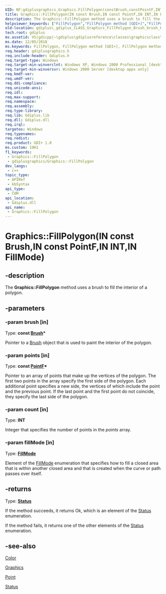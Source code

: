 ```yaml
---
UID: NF:gdiplusgraphics.Graphics.FillPolygon(constBrush,constPointF,INT,FillMode)
title: Graphics::FillPolygon(IN const Brush,IN const PointF,IN INT,IN FillMode) (gdiplusgraphics.h)
description: The Graphics::FillPolygon method uses a brush to fill the interior of a polygon.
helpviewer_keywords: ["FillPolygon","FillPolygon method [GDI+]","FillPolygon method [GDI+]","Graphics class","Graphics class [GDI+]","FillPolygon method","Graphics.FillPolygon","Graphics.FillPolygon(IN const Brush","IN const PointF","IN INT","IN FillMode)","Graphics.FillPolygon(const Brush*","const PointF*","INT","FillMode)","Graphics::FillPolygon","Graphics::FillPolygon(IN const Brush","IN const PointF","IN INT","IN FillMode)","_gdiplus_CLASS_Graphics_FillPolygon_Brush_brush_PointF_points_INT_count_FillMode_fillMode_","gdiplus._gdiplus_CLASS_Graphics_FillPolygon_Brush_brush_PointF_points_INT_count_FillMode_fillMode_"]
old-location: gdiplus\_gdiplus_CLASS_Graphics_FillPolygon_Brush_brush_PointF_points_INT_count_FillMode_fillMode_.htm
tech.root: gdiplus
ms.assetid: VS|gdicpp|~\gdiplus\gdiplusreference\classes\graphicsclass\graphicsmethods\graphicsfillpolygonmethods\fillpolygon_71brushbrush_pointfpoints_intcount_fillm.htm
ms.date: 12/05/2018
ms.keywords: FillPolygon, FillPolygon method [GDI+], FillPolygon method [GDI+],Graphics class, Graphics class [GDI+],FillPolygon method, Graphics.FillPolygon, Graphics.FillPolygon(IN const Brush,IN const PointF,IN INT,IN FillMode), Graphics.FillPolygon(const Brush*,const PointF*,INT,FillMode), Graphics::FillPolygon, Graphics::FillPolygon(IN const Brush,IN const PointF,IN INT,IN FillMode), _gdiplus_CLASS_Graphics_FillPolygon_Brush_brush_PointF_points_INT_count_FillMode_fillMode_, gdiplus._gdiplus_CLASS_Graphics_FillPolygon_Brush_brush_PointF_points_INT_count_FillMode_fillMode_
req.header: gdiplusgraphics.h
req.include-header: Gdiplus.h
req.target-type: Windows
req.target-min-winverclnt: Windows XP, Windows 2000 Professional [desktop apps only]
req.target-min-winversvr: Windows 2000 Server [desktop apps only]
req.kmdf-ver: 
req.umdf-ver: 
req.ddi-compliance: 
req.unicode-ansi: 
req.idl: 
req.max-support: 
req.namespace: 
req.assembly: 
req.type-library: 
req.lib: Gdiplus.lib
req.dll: Gdiplus.dll
req.irql: 
targetos: Windows
req.typenames: 
req.redist: 
req.product: GDI+ 1.0
ms.custom: 19H1
f1_keywords:
 - Graphics::FillPolygon
 - gdiplusgraphics/Graphics::FillPolygon
dev_langs:
 - c++
topic_type:
 - APIRef
 - kbSyntax
api_type:
 - COM
api_location:
 - Gdiplus.dll
api_name:
 - Graphics::FillPolygon
---
```


# Graphics::FillPolygon(IN const Brush,IN const PointF,IN INT,IN FillMode)


## -description

The <b>Graphics::FillPolygon</b> method uses a brush to fill the interior of a polygon.

## -parameters

### -param brush [in]

Type: <b>const <a href="/windows/desktop/api/gdiplusbrush/nl-gdiplusbrush-brush">Brush</a>*</b>

Pointer to a <a href="/windows/desktop/api/gdiplusbrush/nl-gdiplusbrush-brush">Brush</a> object that is used to paint the interior of the polygon.

### -param points [in]

Type: <b>const <a href="/windows/desktop/api/gdiplustypes/nl-gdiplustypes-pointf">PointF</a>*</b>

Pointer to an array of points that make up the vertices of the polygon. The first two points in the array specify the first side of the polygon. Each additional point specifies a new side, the vertices of which include the point and the previous point. If the last point and the first point do not coincide, they specify the last side of the polygon.

### -param count [in]

Type: <b>INT</b>

Integer that specifies the number of points in the <i>points</i> array.

### -param fillMode [in]

Type: <b><a href="/windows/desktop/api/gdiplusenums/ne-gdiplusenums-fillmode">FillMode</a></b>

Element of the <a href="/windows/desktop/api/gdiplusenums/ne-gdiplusenums-fillmode">FillMode</a> enumeration that specifies how to fill a closed area that is within another closed area and that is created when the curve or path passes over itself.

## -returns

Type: <b><a href="/windows/desktop/api/gdiplustypes/ne-gdiplustypes-status">Status</a></b>

If the method succeeds, it returns Ok, which is an element of the <a href="/windows/desktop/api/gdiplustypes/ne-gdiplustypes-status">Status</a> enumeration.

If the method fails, it returns one of the other elements of the <a href="/windows/desktop/api/gdiplustypes/ne-gdiplustypes-status">Status</a> enumeration.

## -see-also

<a href="/windows/desktop/api/gdipluscolor/nl-gdipluscolor-color">Color</a>



<a href="/windows/desktop/api/gdiplusgraphics/nl-gdiplusgraphics-graphics">Graphics</a>



<a href="/windows/desktop/api/gdiplustypes/nl-gdiplustypes-point">Point</a>



<a href="/windows/desktop/api/gdiplustypes/ne-gdiplustypes-status">Status</a>

